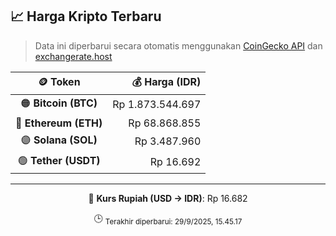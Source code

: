 

<!-- HARGA_KRIPTO -->
## 📈 Harga Kripto Terbaru

> Data ini diperbarui secara otomatis menggunakan [CoinGecko API](https://www.coingecko.com/) dan [exchangerate.host](https://exchangerate.host/)

<div align="center">

| 🪙 Token | 💰 Harga (IDR) |
|:------:|---------------:|
| 🟠 **Bitcoin (BTC)**   | Rp 1.873.544.697 |
| 🔵 **Ethereum (ETH)**  | Rp 68.868.855 |
| 🟣 **Solana (SOL)**    | Rp 3.487.960 |
| 🟢 **Tether (USDT)**   | Rp 16.692 |

---

💱 **Kurs Rupiah (USD → IDR)**: Rp 16.682

🕒 <sub>Terakhir diperbarui: 29/9/2025, 15.45.17</sub>

</div>
<!-- /HARGA_KRIPTO -->